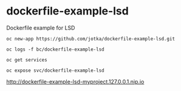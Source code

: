 # dockerfile-example-lsd
Dockerfile example for LSD



    oc new-app https://github.com/jotka/dockerfile-example-lsd.git

    oc logs -f bc/dockerfile-example-lsd

    oc get services

    oc expose svc/dockerfile-example-lsd

http://dockerfile-example-lsd-myproject.127.0.0.1.nip.io
